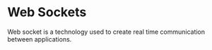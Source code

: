 # Web Sockets

Web socket is a technology used to create real time communication between applications.

